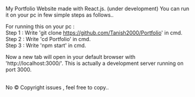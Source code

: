 My Portfolio Website made with React.js. (under development)
You can run it on your pc in few simple steps as follows..

For running this on your pc :<br> 
Step 1 : Write 'git clone https://github.com/Tanish2000/Portfolio' in cmd.<br>
Step 2 : Write 'cd Portfolio' in cmd.<br>
Step 3 : Write 'npm start' in cmd.

Now a new tab will open in your default browser with 'http://localhost:3000/'. This is actually a development server running on port 3000.<br>
<br>

No &#169; Copyright issues , feel free to copy..
